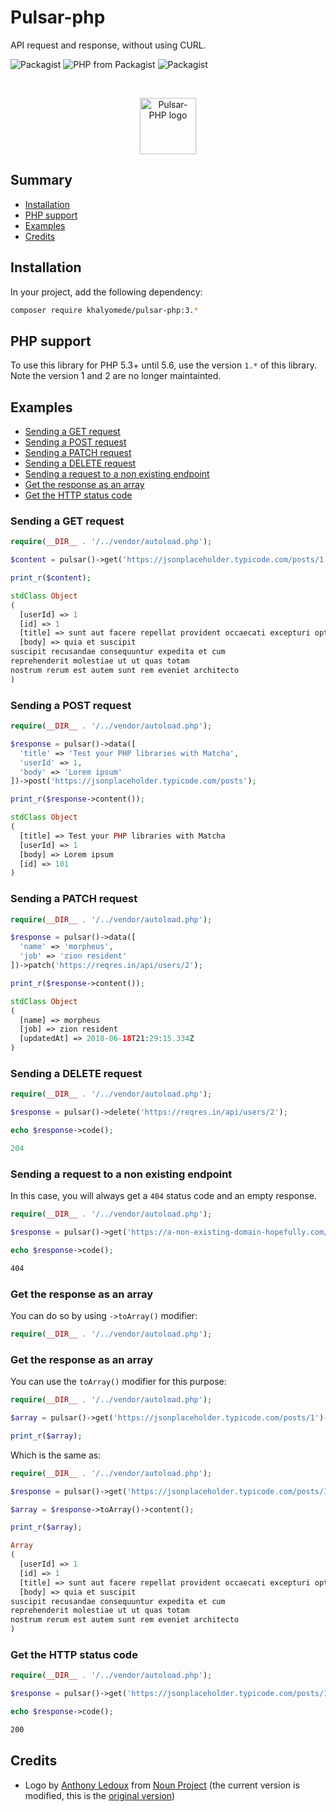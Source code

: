 # Pulsar-php

API request and response, without using CURL.

![Packagist](https://img.shields.io/packagist/v/khalyomede/pulsar-php.svg)
![PHP from Packagist](https://img.shields.io/packagist/php-v/khalyomede/pulsar-php.svg)
![Packagist](https://img.shields.io/packagist/l/khalyomede/pulsar-php.svg)

&nbsp;
<div style="display: table; width: 100%; height: 90px;">
    <div style="display: table-row; width: 100%; height: 100%;">
        <div style="display: table-cell; vertical-align: middle; text-align: center;">
            <img src="https://user-images.githubusercontent.com/15908747/41560722-4848ca90-7348-11e8-9918-d22340703b2c.png" height="90px" alt="Pulsar-PHP logo" />
        </div>
    </div>
</div>

## Summary

- [Installation](#installation)
- [PHP support](#php-support)
- [Examples](#examples)
- [Credits](#credits)

## Installation

In your project, add the following dependency:

```bash
composer require khalyomede/pulsar-php:3.*
```

## PHP support

To use this library for PHP 5.3+ until 5.6, use the version `1.*` of this library. Note the version 1 and 2 are no longer maintainted.

## Examples

- [Sending a GET request](#sending-a-get-request)
- [Sending a POST request](#sending-a-post-request)
- [Sending a PATCH request](#sending-a-patch-request)
- [Sending a DELETE request](#sending-a-delete-request)
- [Sending a request to a non existing endpoint](#sending-a-request-to-a-non-existing-endpoint)
- [Get the response as an array](#get-the-response-as-an-array)
- [Get the HTTP status code](#get-the-http-status-code)

### Sending a GET request

```php
require(__DIR__ . '/../vendor/autoload.php');

$content = pulsar()->get('https://jsonplaceholder.typicode.com/posts/1')->content();

print_r($content);
```

```php
stdClass Object
(
  [userId] => 1
  [id] => 1
  [title] => sunt aut facere repellat provident occaecati excepturi optio reprehenderit
  [body] => quia et suscipit
suscipit recusandae consequuntur expedita et cum
reprehenderit molestiae ut ut quas totam
nostrum rerum est autem sunt rem eveniet architecto
)
```

### Sending a POST request

```php
require(__DIR__ . '/../vendor/autoload.php');

$response = pulsar()->data([
  'title' => 'Test your PHP libraries with Matcha',
  'userId' => 1,
  'body' => 'Lorem ipsum'
])->post('https://jsonplaceholder.typicode.com/posts');

print_r($response->content());
```

```php
stdClass Object
(
  [title] => Test your PHP libraries with Matcha
  [userId] => 1
  [body] => Lorem ipsum
  [id] => 101
)
```

### Sending a PATCH request

```php
require(__DIR__ . '/../vendor/autoload.php');

$response = pulsar()->data([
  'name' => 'morpheus',
  'job' => 'zion resident'
])->patch('https://reqres.in/api/users/2');

print_r($response->content());
```

```php
stdClass Object
(
  [name] => morpheus
  [job] => zion resident
  [updatedAt] => 2018-06-18T21:29:15.334Z
)
```

### Sending a DELETE request

```php
require(__DIR__ . '/../vendor/autoload.php');

$response = pulsar()->delete('https://reqres.in/api/users/2');

echo $response->code();
```

```php
204
```

### Sending a request to a non existing endpoint

In this case, you will always get a `404` status code and an empty response.

```php
require(__DIR__ . '/../vendor/autoload.php');

$response = pulsar()->get('https://a-non-existing-domain-hopefully.com/api/v1/post');

echo $response->code();
```

```bash
404
```

### Get the response as an array

You can do so by using `->toArray()` modifier:

```php
require(__DIR__ . '/../vendor/autoload.php');
```

### Get the response as an array

You can use the `toArray()` modifier for this purpose:

```php
require(__DIR__ . '/../vendor/autoload.php');

$array = pulsar()->get('https://jsonplaceholder.typicode.com/posts/1')->toArray()->content();

print_r($array);
```

Which is the same as:

```php
require(__DIR__ . '/../vendor/autoload.php');

$response = pulsar()->get('https://jsonplaceholder.typicode.com/posts/1');

$array = $response->toArray()->content();

print_r($array);
```

```php
Array
(
  [userId] => 1
  [id] => 1
  [title] => sunt aut facere repellat provident occaecati excepturi optio reprehenderit
  [body] => quia et suscipit
suscipit recusandae consequuntur expedita et cum
reprehenderit molestiae ut ut quas totam
nostrum rerum est autem sunt rem eveniet architecto
)
```

### Get the HTTP status code

```php
require(__DIR__ . '/../vendor/autoload.php');

$response = pulsar()->get('https://jsonplaceholder.typicode.com/posts/1');

echo $response->code();
```

```bash
200
```

## Credits

- Logo by [Anthony Ledoux](https://thenounproject.com/Vntole/) from [Noun Project](https://thenounproject.com/) (the current version is modified, this is the [original version](https://thenounproject.com/search/?q=black%20hole&i=1667364))